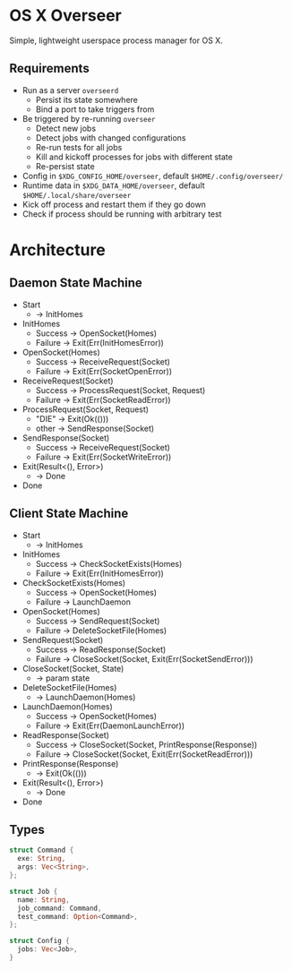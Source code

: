 # OS X Overseer

Simple, lightweight userspace process manager for OS X.

## Requirements

- Run as a server `overseerd`
  - Persist its state somewhere
  - Bind a port to take triggers from
- Be triggered by re-running `overseer`
  - Detect new jobs
  - Detect jobs with changed configurations
  - Re-run tests for all jobs
  - Kill and kickoff processes for jobs with different state
  - Re-persist state
- Config in `$XDG_CONFIG_HOME/overseer`, default `$HOME/.config/overseer/`
- Runtime data in `$XDG_DATA_HOME/overseer`, default `$HOME/.local/share/overseer`
- Kick off process and restart them if they go down
- Check if process should be running with arbitrary test

# Architecture

## Daemon State Machine

- Start
  - -> InitHomes
- InitHomes
  - Success -> OpenSocket(Homes)
  - Failure -> Exit(Err(InitHomesError))
- OpenSocket(Homes)
  - Success -> ReceiveRequest(Socket)
  - Failure -> Exit(Err(SocketOpenError))
- ReceiveRequest(Socket)
  - Success -> ProcessRequest(Socket, Request)
  - Failure -> Exit(Err(SocketReadError))
- ProcessRequest(Socket, Request)
  - "DIE" -> Exit(Ok(()))
  - other -> SendResponse(Socket)
- SendResponse(Socket)
  - Success -> ReceiveRequest(Socket)
  - Failure -> Exit(Err(SocketWriteError))
- Exit(Result<(), Error>)
  - -> Done
- Done

## Client State Machine

- Start
  - -> InitHomes
- InitHomes
  - Success -> CheckSocketExists(Homes)
  - Failure -> Exit(Err(InitHomesError))
- CheckSocketExists(Homes)
  - Success -> OpenSocket(Homes)
  - Failure -> LaunchDaemon
- OpenSocket(Homes)
  - Success -> SendRequest(Socket)
  - Failure -> DeleteSocketFile(Homes)
- SendRequest(Socket)
  - Success -> ReadResponse(Socket)
  - Failure -> CloseSocket(Socket, Exit(Err(SocketSendError)))
- CloseSocket(Socket, State)
  - -> param state
- DeleteSocketFile(Homes)
  - -> LaunchDaemon(Homes)
- LaunchDaemon(Homes)
  - Success -> OpenSocket(Homes)
  - Failure -> Exit(Err(DaemonLaunchError))
- ReadResponse(Socket)
  - Success -> CloseSocket(Socket, PrintResponse(Response))
  - Failure -> CloseSocket(Socket, Exit(Err(SocketReadError)))
- PrintResponse(Response)
  - -> Exit(Ok(()))
- Exit(Result<(), Error>)
  - -> Done
- Done

## Types

```rust
struct Command {
  exe: String,
  args: Vec<String>,
};

struct Job { 
  name: String,
  job_command: Command,
  test_command: Option<Command>,
};

struct Config {
  jobs: Vec<Job>,
}
```
